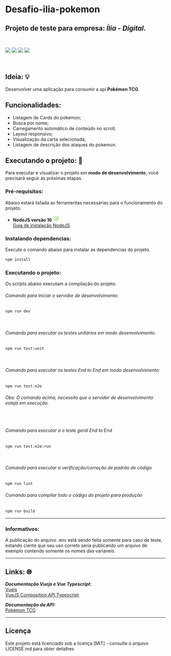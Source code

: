 # Desafio-ilia-pokemon
## Projeto de teste para empresa: ***Ília - Digital***.

<br>
<p float="left">
 <img src="https://img.shields.io/badge/vuejs-%2335495e.svg?style=for-the-badge&logo=vuedotjs&logoColor=%234FC08D">
 <img src="https://img.shields.io/badge/-cypress-%23E5E5E5?style=for-the-badge&logo=cypress&logoColor=058a5e">
 <img src="https://img.shields.io/badge/SASS-hotpink.svg?style=for-the-badge&logo=SASS&logoColor=white">
 <img src="https://img.shields.io/badge/typescript-%23007ACC.svg?style=for-the-badge&logo=typescript&logoColor=white">
</p>
<br>

## Ideia: 💡
Desenvolver uma aplicação para consumir a api **Pokémon TCG**.

## Funcionalidades:
- Listagem de Cards do pokemon;
- Busca por nome;
- Carregamento automático de conteúdo no scroll;
- Layout responsivo;
- Visualização da carta selecionada;
- Listagem de descrição dos ataques do pokemon.

## Executando o projeto: 🚀
Para executar e visualizar o projeto em **modo de desenvolvimento**, você precisará seguir as próximas etapas.

### Pré-requisitos:
Abaixo estará listada as ferramentas necessárias para o funcionamento do projeto.
- **NodeJS versão 16** <img src="https://raw.githubusercontent.com/PKief/vscode-material-icon-theme/main/icons/nodejs.svg" height="20" /><br>
  [<ins>Guia de instalação NodeJS</ins>](https://nodejs.org/en/).

### Instalando dependencias:
Execute o comando abaixo para instalar as dependencias do projeto.
   ```sh
   npm install
   ```

### Executando o projeto:
Os scripts abaixo executam a compilação do projeto.
###### Comando para iniciar o servidor de desenvolvimento:
   ```sh
   npm run dev
   ```
   
   <br>
   
###### Comando para executar os testes unitários em modo desenvolvimento:
   ```sh
   npm run test:unit
   ```
   
   <br>
   
###### Comando para executar os testes End to End em modo desenvolvimento:
   ```sh
   npm run test:e2e
   ```
###### Obs: O comando acima, necessita que o servidor de desenvolvimento esteja em execução. 

   
   <br>
   
 ###### Comando para executar a o teste geral End to End  
   ```sh
   npm run test:e2e:run
   ```
   
   <br>
   
###### Comando para executar a verificação/correção de padrão de código   
   ```sh
   npm run lint
   ```
   
###### Comando para compilar todo o código do projeto para produção   
   ```sh
   npm run build
   ```
   
---

### Informativos:
A publicação do arquivo .env está sendo feita somente para caso de teste, estando ciente que seu uso correto seria publicando um arquivo de exemplo contendo somente os nomes das variáveis.
  
---
## Links: 🌐

***Documentação Vuejs e Vue Typescript:***<br>
[<ins>Vuejs</ins>](https://vuejs.org/guide/introduction.html) <br>
[<ins>VueJS Composition API Typescript</ins>](https://vuejs.org/guide/typescript/composition-api.html)

***Documentação da API:***<br>
[<ins>Pokemon TCG</ins>](https://dev.pokemontcg.io/)

---
## Licença
Este projeto está licenciado sob a licença [MIT] - consulte o arquivo LICENSE.md para obter detalhes
